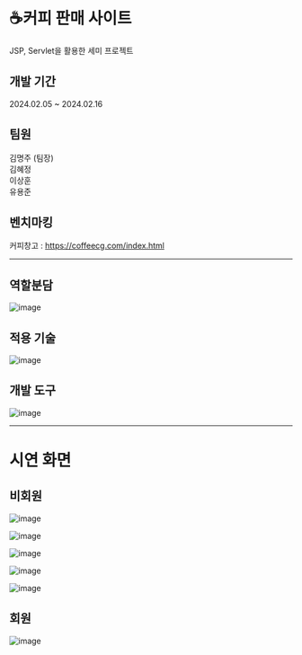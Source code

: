 <h1> ☕커피 판매 사이트</h1>

JSP, Servlet을 활용한 세미 프로젝트


## 개발 기간
2024.02.05 ~ 2024.02.16



## 팀원
김명주 (팀장)   
김혜정   
이상훈   
유용준



## 벤치마킹
커피창고 :  https://coffeecg.com/index.html 

***
## 역할분담
![image](https://github.com/myeongjjj/jsp-semi-project/assets/155945022/433e472f-69b1-4e82-a594-ed9af1282f3e)


## 적용 기술
![image](https://github.com/myeongjjj/jsp-semi-project/assets/155945022/da545dd0-f6c7-4a4e-8e40-be443a881498)

## 개발 도구
![image](https://github.com/myeongjjj/jsp-semi-project/assets/155945022/3d717770-d37e-491d-af5f-829efb30bdb8)

***


<h1>시연 화면</h1>
<h2>비회원</h2>

![image](https://github.com/myeongjjj/jsp-semi-project/assets/155945022/1162fa91-9e22-45ad-ab5c-348d345d3721)

![image](https://github.com/myeongjjj/jsp-semi-project/assets/155945022/638638f1-3860-4001-a017-de6c0920ba07)

![image](https://github.com/myeongjjj/jsp-semi-project/assets/155945022/40ce14fa-12a2-4987-b3e3-b645cd252319)

![image](https://github.com/myeongjjj/jsp-semi-project/assets/155945022/e05e2afd-9d6c-4d30-a407-7b7012a46a58)

![image](https://github.com/myeongjjj/jsp-semi-project/assets/155945022/e68407d7-2e1a-45fd-af92-d6aeaeee2d40)   




<h2>회원</h2>

![image](https://github.com/myeongjjj/jsp-semi-project/assets/155945022/e8832bfb-0557-462e-b0bd-d86cce461ddc)

         





